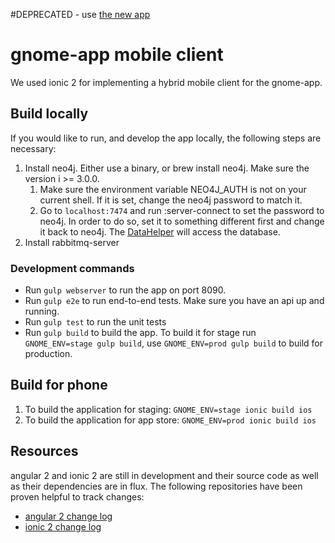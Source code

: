 #DEPRECATED - use [the new app](https://github.com/iampossible/impossiblepeople/blob/master/app)
# gnome-app mobile client

We used ionic 2 for implementing a hybrid mobile client for the gnome-app. 

## Build locally
If you would like to run, and develop the app locally, the following steps are necessary:

1. Install neo4j. Either use a binary, or brew install neo4j. Make sure the version i >= 3.0.0.
    1. Make sure the environment variable NEO4J_AUTH  is not on your current shell. If it is set, change the neo4j password to match it.
    2. Go to `localhost:7474` and run :server-connect to set the password to neo4j. In order to do so, set it to something different first and change it back to neo4j.
       The [DataHelper](https://github.com/iampossible/impossiblepeople/blob/master/api/test/DataHelper.js) will access the database.
2. Install rabbitmq-server

### Development commands
* Run `gulp webserver` to run the app on port 8090.
* Run `gulp e2e` to run end-to-end tests. Make sure you have an api up and running.
* Run `gulp test` to run the unit tests
* Run `gulp build` to build the app. To build it for stage run `GNOME_ENV=stage gulp build`, use `GNOME_ENV=prod gulp build` to build for production.

## Build for phone
1. To build the application for staging: `GNOME_ENV=stage ionic build ios`
1. To build the application for app store: `GNOME_ENV=prod ionic build ios`

## Resources
angular 2 and ionic 2 are still in development and their source code as well as their dependencies are in flux.
The following repositories have been proven helpful to track changes:

* [angular 2 change log](https://github.com/angular/angular/blob/master/CHANGELOG.md)
* [ionic 2 change log](https://github.com/driftyco/ionic/blob/2.0/CHANGELOG.md)
